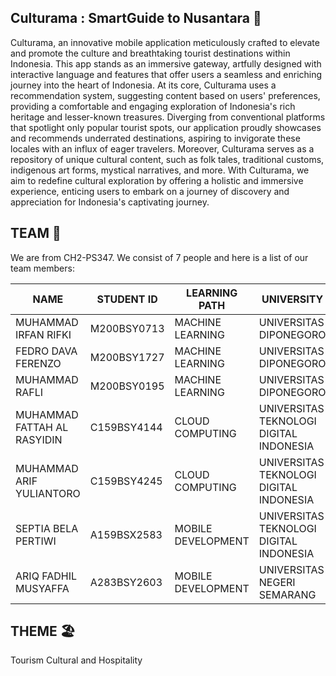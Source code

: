 ## Culturama : SmartGuide to Nusantara 🍨

Culturama, an innovative mobile application meticulously crafted to elevate and promote the culture and breathtaking tourist destinations within Indonesia. This app stands as an immersive gateway, artfully designed with interactive language and features that offer users a seamless and enriching journey into the heart of Indonesia. At its core, Culturama uses a recommendation system, suggesting content based on users' preferences, providing a comfortable and engaging exploration of Indonesia's rich heritage and lesser-known treasures. Diverging from conventional platforms that spotlight only popular tourist spots, our application proudly showcases and recommends underrated destinations, aspiring to invigorate these locales with an influx of eager travelers. Moreover, Culturama serves as a repository of unique cultural content, such as folk tales, traditional customs, indigenous art forms, mystical narratives, and more. With Culturama, we aim to redefine cultural exploration by offering a holistic and immersive experience, enticing users to embark on a journey of discovery and appreciation for Indonesia's captivating journey.


## TEAM 🚀

We are from CH2-PS347. We consist of 7 people and here is a list of our team members:


|                  NAME                   |               STUDENT ID                |       LEARNING PATH         |                     UNIVERSITY              |
|-----------------------------------------|-----------------------------------------|-----------------------------|---------------------------------------------|
|          MUHAMMAD IRFAN RIFKI           |              M200BSY0713                |      MACHINE LEARNING       |               UNIVERSITAS DIPONEGORO        |
|           FEDRO DAVA FERENZO            |              M200BSY1727                |      MACHINE LEARNING       |               UNIVERSITAS DIPONEGORO        |
|             MUHAMMAD RAFLI              |              M200BSY0195                |      MACHINE LEARNING       |               UNIVERSITAS DIPONEGORO        |
|        MUHAMMAD FATTAH AL RASYIDIN      |              C159BSY4144                |      CLOUD COMPUTING        |    UNIVERSITAS TEKNOLOGI DIGITAL INDONESIA  |
|          MUHAMMAD ARIF YULIANTORO       |              C159BSY4245                |      CLOUD COMPUTING        |    UNIVERSITAS TEKNOLOGI DIGITAL INDONESIA  |
|           SEPTIA BELA PERTIWI           |              A159BSX2583                |      MOBILE DEVELOPMENT     |    UNIVERSITAS TEKNOLOGI DIGITAL INDONESIA  |
|           ARIQ FADHIL MUSYAFFA          |              A283BSY2603                |      MOBILE DEVELOPMENT     |             UNIVERSITAS NEGERI SEMARANG     |

## THEME 🏖️

Tourism Cultural and Hospitality





